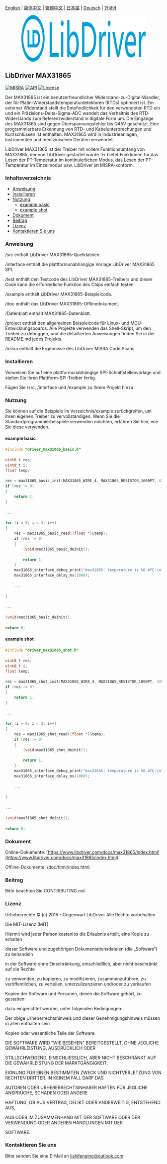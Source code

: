 [English](/README.md) | [ 简体中文](/README_zh-Hans.md) | [繁體中文](/README_zh-Hant.md) | [日本語](/README_ja.md) | [Deutsch](/README_de.md) | [한국어](/README_ko.md)

<div align=center>
<img src="/doc/image/logo.svg" width="400" height="150"/>
</div>

## LibDriver MAX31865
[![MISRA](https://img.shields.io/badge/misra-compliant-brightgreen.svg)](/misra/README.md) [![API](https://img.shields.io/badge/api-reference-blue.svg)](https://www.libdriver.com/docs/max31865/index.html) [![License](https://img.shields.io/badge/license-MIT-brightgreen.svg)](/LICENSE) 

Der MAX31865 ist ein benutzerfreundlicher Widerstand-zu-Digital-Wandler, der für Platin-Widerstandstemperaturdetektoren (RTDs) optimiert ist. Ein externer Widerstand stellt die Empfindlichkeit für den verwendeten RTD ein und ein Präzisions-Delta-Sigma-ADC wandelt das Verhältnis des RTD-Widerstands zum Referenzwiderstand in digitale Form um. Die Eingänge des MAX31865 sind gegen Überspannungsfehler bis Q45V geschützt. Eine programmierbare Erkennung von RTD- und Kabelunterbrechungen und Kurzschlüssen ist enthalten. MAX31865 wird in Industrieanlagen, Instrumenten und medizinischen Geräten verwendet.

LibDriver MAX31865 ist der Treiber mit vollem Funktionsumfang von MAX31865, der von LibDriver gestartet wurde. Er bietet Funktionen für das Lesen der PT-Temperatur im kontinuierlichen Modus, das Lesen der PT-Temperatur im Einzelmodus usw. LibDriver ist MISRA-konform.

### Inhaltsverzeichnis

  - [Anweisung](#Anweisung)
  - [Installieren](#Installieren)
  - [Nutzung](#Nutzung)
    - [example basic](#example-basic)
    - [example shot](#example-shot)
  - [Dokument](#Dokument)
  - [Beitrag](#Beitrag)
  - [Lizenz](#Lizenz)
  - [Kontaktieren Sie uns](#Kontaktieren-Sie-uns)

### Anweisung

/src enthält LibDriver MAX31865-Quelldateien.

/interface enthält die plattformunabhängige Vorlage LibDriver MAX31865 SPI.

/test enthält den Testcode des LibDriver MAX31865-Treibers und dieser Code kann die erforderliche Funktion des Chips einfach testen.

/example enthält LibDriver MAX31865-Beispielcode.

/doc enthält das LibDriver MAX31865-Offlinedokument.

/Datenblatt enthält MAX31865-Datenblatt.

/project enthält den allgemeinen Beispielcode für Linux- und MCU-Entwicklungsboards. Alle Projekte verwenden das Shell-Skript, um den Treiber zu debuggen, und die detaillierten Anweisungen finden Sie in der README.md jedes Projekts.

/misra enthält die Ergebnisse des LibDriver MISRA Code Scans.

### Installieren

Verweisen Sie auf eine plattformunabhängige SPI-Schnittstellenvorlage und stellen Sie Ihren Plattform-SPI-Treiber fertig.

Fügen Sie /src, /interface und /example zu Ihrem Projekt hinzu.

### Nutzung

Sie können auf die Beispiele im Verzeichnis/example zurückgreifen, um Ihren eigenen Treiber zu vervollständigen. Wenn Sie die Standardprogrammierbeispiele verwenden möchten, erfahren Sie hier, wie Sie diese verwenden.

#### example basic

```C
#include "driver_max31865_basic.h"

uint8_t res;
uint8_t i;
float temp;

res = max31865_basic_init(MAX31865_WIRE_4, MAX31865_RESISTOR_1000PT, 430.f);
if (res != 0)
{
    return 1;
}

...

for (i = 0; i < 3; i++)
{
    res = max31865_basic_read((float *)&temp);
    if (res != 0)
    {
        (void)max31865_basic_deinit();

        return 1;
    }
    max31865_interface_debug_print("max31865: temperature is %0.4fC.\n", temp);
    max31865_interface_delay_ms(1000);
    
    ...
    
}

...

(void)max31865_basic_deinit();

return 0;
```

#### example shot

```C
#include "driver_max31865_shot.h"

uint8_t res;
uint8_t i;
float temp;

res = max31865_shot_init(MAX31865_WIRE_4, MAX31865_RESISTOR_1000PT, 430.f);
if (res != 0)
{
    return 1;
}

...

for (i = 0; i < 3; i++)
{
    res = max31865_shot_read((float *)&temp);
    if (res != 0)
    {
        (void)max31865_shot_deinit();

        return 1;
    }
    max31865_interface_debug_print("max31865: temperature is %0.4fC.\n", temp);
    max31865_interface_delay_ms(1000);
    
    ...
    
}

...

(void)max31865_shot_deinit();

return 0;
```


### Dokument

Online-Dokumente: [https://www.libdriver.com/docs/max31865/index.html](https://www.libdriver.com/docs/max31865/index.html).

Offline-Dokumente: /doc/html/index.html.

### Beitrag

Bitte beachten Sie CONTRIBUTING.md.

### Lizenz

Urheberrechte © (c) 2015 - Gegenwart LibDriver Alle Rechte vorbehalten



Die MIT-Lizenz (MIT)



Hiermit wird jeder Person kostenlos die Erlaubnis erteilt, eine Kopie zu erhalten

dieser Software und zugehörigen Dokumentationsdateien (die „Software“) zu behandeln

in der Software ohne Einschränkung, einschließlich, aber nicht beschränkt auf die Rechte

zu verwenden, zu kopieren, zu modifizieren, zusammenzuführen, zu veröffentlichen, zu verteilen, unterzulizenzieren und/oder zu verkaufen

Kopien der Software und Personen, denen die Software gehört, zu gestatten

dazu eingerichtet werden, unter folgenden Bedingungen:



Der obige Urheberrechtshinweis und dieser Genehmigungshinweis müssen in allen enthalten sein

Kopien oder wesentliche Teile der Software.



DIE SOFTWARE WIRD "WIE BESEHEN" BEREITGESTELLT, OHNE JEGLICHE GEWÄHRLEISTUNG, AUSDRÜCKLICH ODER

STILLSCHWEIGEND, EINSCHLIESSLICH, ABER NICHT BESCHRÄNKT AUF DIE GEWÄHRLEISTUNG DER MARKTGÄNGIGKEIT,

EIGNUNG FÜR EINEN BESTIMMTEN ZWECK UND NICHTVERLETZUNG VON RECHTEN DRITTER. IN KEINEM FALL DARF DAS

AUTOREN ODER URHEBERRECHTSINHABER HAFTEN FÜR JEGLICHE ANSPRÜCHE, SCHÄDEN ODER ANDERE

HAFTUNG, OB AUS VERTRAG, DELIKT ODER ANDERWEITIG, ENTSTEHEND AUS,

AUS ODER IM ZUSAMMENHANG MIT DER SOFTWARE ODER DER VERWENDUNG ODER ANDEREN HANDLUNGEN MIT DER

SOFTWARE.

### Kontaktieren Sie uns

Bitte senden Sie eine E-Mail an lishifenging@outlook.com.